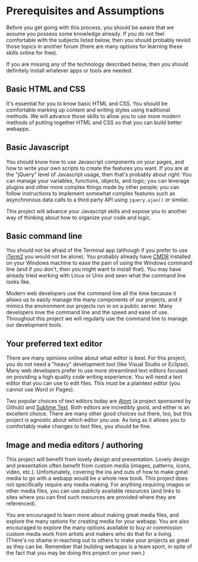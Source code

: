 # Prerequisites and Assumptions

Before you get going with this process, you should be aware that we assume you possess some knowledge already. If you do not feel comfortable with the subjects listed below, then you should probably revisit those topics in another forum (there are many options for learning these skills online for free). 

If you are missing any of the technology described below, then you should definitely install whatever apps or tools are needed.

## Basic HTML and CSS
It's essential for you to know basic HTML and CSS. You should be comfortable marking up content and writing styles using traditional methods. We will advance those skills to allow you to use more modern methods of putting together HTML and CSS so that you can build better webapps.

## Basic Javascript
You should know how to use Javascript components on your pages, and how to write your own scripts to create the features you want. If you are at the "jQuery" level of Javascript usage, then that's probably about right: You can manage your variables, functions, objects, and logic; you can leverage plugins and other more complex things made by other people; you can follow instructions to implement somewhat complex features such as asynchronous data calls to a third party API using `jquery.ajax()` or similar.

This project will advance your Javascript skills and expose you to another way of thinking about how to organize your code and logic. 

## Basic command line
You should not be afraid of the Terminal app (although if you prefer to use [iTerm2](https://www.iterm2.com/) you would not be alone). You probably already have [CMDR](http://gooseberrycreative.com/cmder/) installed on your Windows machine to ease the pain of using the Windows command line (and if you don't, then you might want to install that). You may have already tried working with Linux or Unix and seen what the command line looks like.

Modern web developers use the command line all the time because it allows us to easily manage the many components of our projects, and it mimics the environment our projects run in on a public server. Many developers love the command line and the speed and ease of use. Throughout this project we will regularly use the command line to manage our development tools.

## Your preferred text editor
There are many opinions online about what editor is best. For this project, you do not need a "heavy" development tool (like Visual Studio or Eclipse). Many web developers prefer to use more streamlined text editors focused on providing a high quality code writing experience. You will need a text editor that you can use to edit files. This must be a plaintext editor (you cannot use Word or Pages). 

Two popular choices of text editors today are [Atom](http://atom.io) (a project sponsored by Github) and [Sublime Text](http://www.sublimetext.com/3). Both editors are incredibly good, and either is an excellent choice. There are many other good choices out there, too, but this project is agnostic about which editor you use. As long as it allows you to comfortably make changes to text files, you should be fine.

## Image and media editors / authoring
This project will benefit from lovely design and presentation. Lovely design and presentation often benefit from custom media (images, patterns, icons, video, etc.). Unfortunately, covering the ins and outs of how to make great media to go with a webapp would be a whole new book. This project does not specifically require any media making. For anything requiring images or other media files, you can use publicly available resources (and links to sites where you can find such resources are provided where they are referenced). 

You are encouraged to learn more about making great media files, and explore the many options for creating media for your webapp. You are also encouraged to explore the many options available to buy or commission custom media work from artists and makers who do that for a living. (There's no shame in reaching out to others to make your projects as great as they can be. Remember that building webapps is a team sport, in spite of the fact that you may be doing this project on your own.)